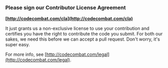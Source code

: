 ### Please sign our Contributor License Agreement

**[http://codecombat.com/cla](http://codecombat.com/cla)**

It just grants us a non-exclusive license to use your contribution and certifies you have the right to contribute the code you submit. For both our sakes, we need this before we can accept a pull request. Don't worry, it's super easy.

For more info, see [http://codecombat.com/legal](http://codecombat.com/legal).
